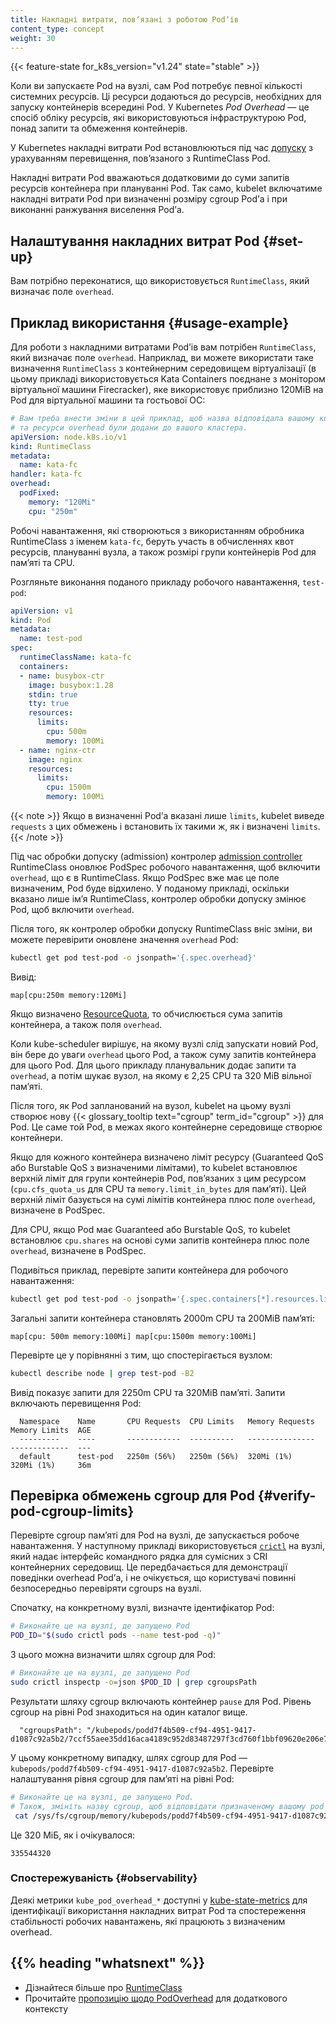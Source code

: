 ```yaml
---
title: Накладні витрати, повʼязані з роботою Podʼів
content_type: concept
weight: 30
---
```


<!-- overview -->

{{< feature-state for_k8s_version="v1.24" state="stable" >}}

Коли ви запускаєте Pod на вузлі, сам Pod потребує певної кількості системних ресурсів. Ці ресурси додаються до ресурсів, необхідних для запуску контейнерів всередині Pod. У Kubernetes _Pod Overhead_ — це спосіб обліку ресурсів, які використовуються інфраструктурою Pod, понад запити та обмеження контейнерів.

У Kubernetes накладні витрати Pod встановлюються під час [допуску](/uk/docs/reference/access-authn-authz/extensible-admission-controllers/#what-are-admission-webhooks) з урахуванням перевищення, повʼязаного з RuntimeClass Pod.

Накладні витрати Pod вважаються додатковими до суми запитів ресурсів контейнера при плануванні Pod. Так само, kubelet включатиме накладні витрати Pod при визначенні розміру cgroup Podʼа і при виконанні ранжування виселення Podʼа.

## Налаштування накладних витрат Pod {#set-up}

Вам потрібно переконатися, що використовується `RuntimeClass`, який визначає поле `overhead`.

## Приклад використання {#usage-example}

Для роботи з накладними витратами Podʼів вам потрібен `RuntimeClass`, який визначає поле `overhead`. Наприклад, ви можете використати таке визначення `RuntimeClass` з контейнерним середовищем віртуалізації (в цьому прикладі використовується Kata Containers поєднане з монітором віртуальної машини Firecracker), яке використовує приблизно 120MiB на Pod для віртуальної машини та гостьової ОС:

```yaml
# Вам треба внести зміни в цей приклад, щоб назва відповідала вашому контейнерному середовищу
# та ресурси overhead були додани до вашого кластера.
apiVersion: node.k8s.io/v1
kind: RuntimeClass
metadata:
  name: kata-fc
handler: kata-fc
overhead:
  podFixed:
    memory: "120Mi"
    cpu: "250m"
```

Робочі навантаження, які створюються з використанням обробника RuntimeClass з іменем `kata-fc`, беруть участь в обчисленнях квот ресурсів, плануванні вузла, а також розмірі групи контейнерів Pod для памʼяті та CPU.

Розгляньте виконання поданого прикладу робочого навантаження, `test-pod`:

```yaml
apiVersion: v1
kind: Pod
metadata:
  name: test-pod
spec:
  runtimeClassName: kata-fc
  containers:
  - name: busybox-ctr
    image: busybox:1.28
    stdin: true
    tty: true
    resources:
      limits:
        cpu: 500m
        memory: 100Mi
  - name: nginx-ctr
    image: nginx
    resources:
      limits:
        cpu: 1500m
        memory: 100Mi
```

{{< note >}}
Якщо в визначенні Podʼа вказані лише `limits`, kubelet виведе `requests` з цих обмежень і встановить їх такими ж, як і визначені `limits`.
{{< /note >}}

Під час обробки допуску (admission) контролер [admission controller](/uk/docs/reference/access-authn-authz/admission-controllers/) RuntimeClass оновлює PodSpec робочого навантаження, щоб включити `overhead`, що є в RuntimeClass. Якщо PodSpec вже має це поле визначеним, Pod буде відхилено. У поданому прикладі, оскільки вказано лише імʼя RuntimeClass, контролер обробки допуску змінює Pod, щоб включити `overhead`.

Після того, як контролер обробки допуску RuntimeClass вніс зміни, ви можете перевірити оновлене значення `overhead` Pod:

```bash
kubectl get pod test-pod -o jsonpath='{.spec.overhead}'
```

Вивід:

```none
map[cpu:250m memory:120Mi]
```

Якщо визначено [ResourceQuota](/uk/docs/concepts/policy/resource-quotas/), то обчислюється сума запитів контейнера, а також поля `overhead`.

Коли kube-scheduler вирішує, на якому вузлі слід запускати новий Pod, він бере до уваги `overhead` цього Pod, а також суму запитів контейнера для цього Pod. Для цього прикладу планувальник додає запити та `overhead`, а потім шукає вузол, на якому є 2,25 CPU та 320 MiB вільної памʼяті.

Після того, як Pod запланований на вузол, kubelet на цьому вузлі створює нову {{< glossary_tooltip text="cgroup" term_id="cgroup" >}} для Pod. Це саме той Pod, в межах якого контейнерне середовище створює контейнери.

Якщо для кожного контейнера визначено ліміт ресурсу (Guaranteed QoS або Burstable QoS з визначеними лімітами), то kubelet встановлює верхній ліміт для групи контейнерів Pod, повʼязаних з цим ресурсом (`cpu.cfs_quota_us` для CPU та `memory.limit_in_bytes` для памʼяті). Цей верхній ліміт базується на сумі лімітів контейнера плюс поле `overhead`, визначене в PodSpec.

Для CPU, якщо Pod має Guaranteed або Burstable QoS, то kubelet встановлює `cpu.shares` на основі суми запитів контейнера плюс поле `overhead`, визначене в PodSpec.

Подивіться приклад, перевірте запити контейнера для робочого навантаження:

```bash
kubectl get pod test-pod -o jsonpath='{.spec.containers[*].resources.limits}'
```

Загальні запити контейнера становлять 2000m CPU та 200MiB памʼяті:

```none
map[cpu: 500m memory:100Mi] map[cpu:1500m memory:100Mi]
```

Перевірте це у порівнянні з тим, що спостерігається вузлом:

```bash
kubectl describe node | grep test-pod -B2
```

Вивід показує запити для 2250m CPU та 320MiB памʼяті. Запити включають перевищення Pod:

```none
  Namespace    Name       CPU Requests  CPU Limits   Memory Requests  Memory Limits  AGE
  ---------    ----       ------------  ----------   ---------------  -------------  ---
  default      test-pod   2250m (56%)   2250m (56%)  320Mi (1%)       320Mi (1%)     36m
```

## Перевірка обмежень cgroup для Pod {#verify-pod-cgroup-limits}

Перевірте cgroup памʼяті для Pod на вузлі, де запускається робоче навантаження. У наступному прикладі використовується [`crictl`](https://github.com/kubernetes-sigs/cri-tools/blob/master/docs/crictl.md) на вузлі, який надає інтерфейс командного рядка для сумісних з CRI контейнерних середовищ. Це передбачається для демонстрації поведінки overhead Podʼа, і не очікується, що користувачі повинні безпосередньо перевіряти cgroups на вузлі.

Спочатку, на конкретному вузлі, визначте ідентифікатор Pod:

```bash
# Виконайте це на вузлі, де запущено Pod
POD_ID="$(sudo crictl pods --name test-pod -q)"
```

З цього можна визначити шлях cgroup для Pod:

```bash
# Виконайте це на вузлі, де запущено Pod
sudo crictl inspectp -o=json $POD_ID | grep cgroupsPath
```

Результати шляху cgroup включають контейнер `pause` для Pod. Рівень cgroup на рівні Pod знаходиться на один каталог вище.

```none
  "cgroupsPath": "/kubepods/podd7f4b509-cf94-4951-9417-d1087c92a5b2/7ccf55aee35dd16aca4189c952d83487297f3cd760f1bbf09620e206e7d0c27a"
```

У цьому конкретному випадку, шлях cgroup для Pod — `kubepods/podd7f4b509-cf94-4951-9417-d1087c92a5b2`. Перевірте налаштування рівня cgroup для памʼяті на рівні Pod:

```bash
# Виконайте це на вузлі, де запущено Pod.
# Також, змініть назву cgroup, щоб відповідати призначеному вашому pod cgroup.
 cat /sys/fs/cgroup/memory/kubepods/podd7f4b509-cf94-4951-9417-d1087c92a5b2/memory.limit_in_bytes
```

Це 320 МіБ, як і очікувалося:

```none
335544320
```

### Спостережуваність {#observability}

Деякі метрики `kube_pod_overhead_*` доступні у [kube-state-metrics](https://github.com/kubernetes/kube-state-metrics) для ідентифікації використання накладних витрат Pod та спостереження стабільності робочих навантажень, які працюють з визначеним overhead.

## {{% heading "whatsnext" %}}

* Дізнайтеся більше про [RuntimeClass](/uk/docs/concepts/containers/runtime-class/)
* Прочитайте [пропозицію щодо PodOverhead](https://github.com/kubernetes/enhancements/tree/master/keps/sig-node/688-pod-overhead) для додаткового контексту
